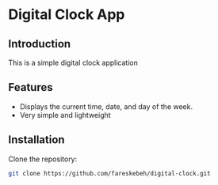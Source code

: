# Digital Clock App

## Introduction
This is a simple digital clock application

## Features
- Displays the current time, date, and day of the week.
- Very simple and lightweight

## Installation
  Clone the repository:
  ```bash
  git clone https://github.com/fareskebeh/digital-clock.git

